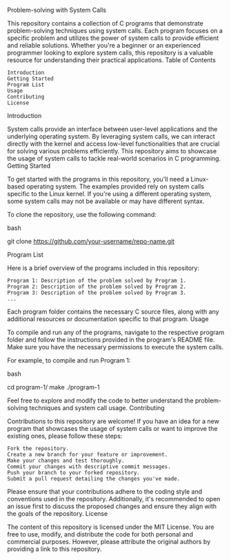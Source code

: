 Problem-solving with System Calls

This repository contains a collection of C programs that demonstrate problem-solving techniques using system calls. Each program focuses on a specific problem and utilizes the power of system calls to provide efficient and reliable solutions. Whether you're a beginner or an experienced programmer looking to explore system calls, this repository is a valuable resource for understanding their practical applications.
Table of Contents

    Introduction
    Getting Started
    Program List
    Usage
    Contributing
    License

Introduction

System calls provide an interface between user-level applications and the underlying operating system. By leveraging system calls, we can interact directly with the kernel and access low-level functionalities that are crucial for solving various problems efficiently. This repository aims to showcase the usage of system calls to tackle real-world scenarios in C programming.
Getting Started

To get started with the programs in this repository, you'll need a Linux-based operating system. The examples provided rely on system calls specific to the Linux kernel. If you're using a different operating system, some system calls may not be available or may have different syntax.

To clone the repository, use the following command:

bash

git clone https://github.com/your-username/repo-name.git

Program List

Here is a brief overview of the programs included in this repository:

    Program 1: Description of the problem solved by Program 1.
    Program 2: Description of the problem solved by Program 2.
    Program 3: Description of the problem solved by Program 3.
    ...

Each program folder contains the necessary C source files, along with any additional resources or documentation specific to that program.
Usage

To compile and run any of the programs, navigate to the respective program folder and follow the instructions provided in the program's README file. Make sure you have the necessary permissions to execute the system calls.

For example, to compile and run Program 1:

bash

cd program-1/
make
./program-1

Feel free to explore and modify the code to better understand the problem-solving techniques and system call usage.
Contributing

Contributions to this repository are welcome! If you have an idea for a new program that showcases the usage of system calls or want to improve the existing ones, please follow these steps:

    Fork the repository.
    Create a new branch for your feature or improvement.
    Make your changes and test thoroughly.
    Commit your changes with descriptive commit messages.
    Push your branch to your forked repository.
    Submit a pull request detailing the changes you've made.

Please ensure that your contributions adhere to the coding style and conventions used in the repository. Additionally, it's recommended to open an issue first to discuss the proposed changes and ensure they align with the goals of the repository.
License

The content of this repository is licensed under the MIT License. You are free to use, modify, and distribute the code for both personal and commercial purposes. However, please attribute the original authors by providing a link to this repository.
